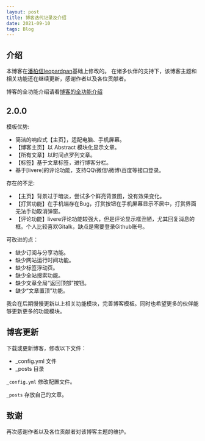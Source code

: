 ```yaml
---
layout: post
title: 博客迭代记录及介绍
date: 2021-09-10
tags: Blog   
---
```


## 介绍

本博客在[潘柏信leopardpan](https://github.com/leopardpan)基础上修改的。
在诸多伙伴的支持下，该博客主题和相关功能还在继续更新，感谢作者以及各位贡献者。

博客的全功能介绍请看[博客的全功能介绍](https://jomaron.top/2021/09/Blog_Function/)

## 2.0.0

模板优势:
* 简洁的响应式【主页】，适配电脑、手机屏幕。
* 【博客主页】以 Abstract 模块化显示文章。
* 【所有文章】以时间点罗列文章。
* 【标签】基于文章标签，进行博客分栏。
* 基于[livere]的评论功能，支持QQ\微信\微博\百度等接口登录。

存在的不足:
* 【主页】背景过于暗淡，尝试多个鲜亮背景图，没有效果变化。
* 【打赏功能】在手机端存在Bug，打赏按钮在手机屏幕显示不居中，打赏界面无法手动取消弹窗。
* 【评论功能】livere评论功能较强大，但是评论显示框丑陋，尤其回复消息的框。个人比较喜欢Gitalk，缺点是需要登录Github账号。


可改进的点：
* 缺少订阅与分享功能。
* 缺少网站运行时间功能。
* 缺少标签浮动页。
* 缺少全站搜索功能。
* 缺少文章全局“返回顶部”按钮。
* 缺少“文章置顶”功能。

我会在后期慢慢更新以上相关功能模块，完善博客模板。同时也希望更多的伙伴能够更新更多的功能模块。

## 博客更新

下载或更新博客，修改以下文件：

* _config.yml 文件
* _posts 目录

`_config.yml` 修改配置文件。

`_posts` 存放自己的文章。


## 致谢

再次感谢作者以及各位贡献者对该博客主题的维护。
